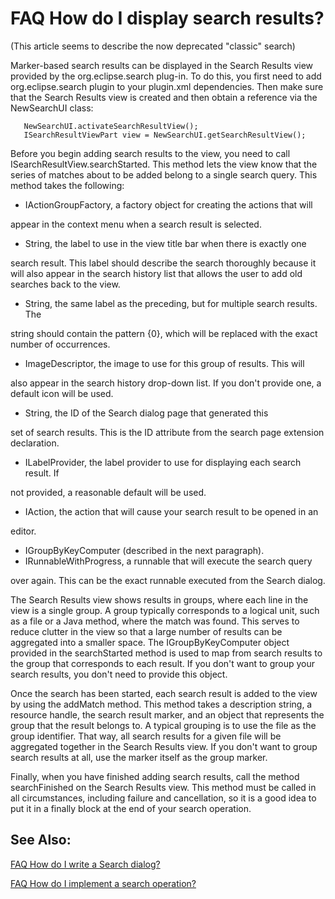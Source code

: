 

FAQ How do I display search results?
====================================

(This article seems to describe the now deprecated "classic" search)

Marker-based search results can be displayed in the Search Results view provided by the org.eclipse.search plug-in. To do this, you first need to add org.eclipse.search plugin to your plugin.xml dependencies. Then make sure that the Search Results view is created and then obtain a reference via the NewSearchUI class:

	   NewSearchUI.activateSearchResultView();
	   ISearchResultViewPart view = NewSearchUI.getSearchResultView();

  
Before you begin adding search results to the view, you need to call ISearchResultView.searchStarted. This method lets the view know that the series of matches about to be added belong to a single search query. This method takes the following:

*   IActionGroupFactory, a factory object for creating the actions that will

appear in the context menu when a search result is selected.

*   String, the label to use in the view title bar when there is exactly one

search result. This label should describe the search thoroughly because it will also appear in the search history list that allows the user to add old searches back to the view.

*   String, the same label as the preceding, but for multiple search results. The

string should contain the pattern {0}, which will be replaced with the exact number of occurrences.

*   ImageDescriptor, the image to use for this group of results. This will

also appear in the search history drop-down list. If you don't provide one, a default icon will be used.

*   String, the ID of the Search dialog page that generated this

set of search results. This is the ID attribute from the search page extension declaration.

*   ILabelProvider, the label provider to use for displaying each search result. If

not provided, a reasonable default will be used.

*   IAction, the action that will cause your search result to be opened in an

editor.

*   IGroupByKeyComputer (described in the next paragraph).
*   IRunnableWithProgress, a runnable that will execute the search query

over again. This can be the exact runnable executed from the Search dialog.

  

The Search Results view shows results in groups, where each line in the view is a single group. A group typically corresponds to a logical unit, such as a file or a Java method, where the match was found. This serves to reduce clutter in the view so that a large number of results can be aggregated into a smaller space. The IGroupByKeyComputer object provided in the searchStarted method is used to map from search results to the group that corresponds to each result. If you don't want to group your search results, you don't need to provide this object.

  
Once the search has been started, each search result is added to the view by using the addMatch method. This method takes a description string, a resource handle, the search result marker, and an object that represents the group that the result belongs to. A typical grouping is to use the file as the group identifier. That way, all search results for a given file will be aggregated together in the Search Results view. If you don't want to group search results at all, use the marker itself as the group marker.

  
Finally, when you have finished adding search results, call the method searchFinished on the Search Results view. This method must be called in all circumstances, including failure and cancellation, so it is a good idea to put it in a finally block at the end of your search operation.

  

See Also:
---------

[FAQ How do I write a Search dialog?](./FAQ_How_do_I_write_a_Search_dialog.md "FAQ How do I write a Search dialog?")

[FAQ How do I implement a search operation?](./FAQ_How_do_I_implement_a_search_operation.md "FAQ How do I implement a search operation?")

